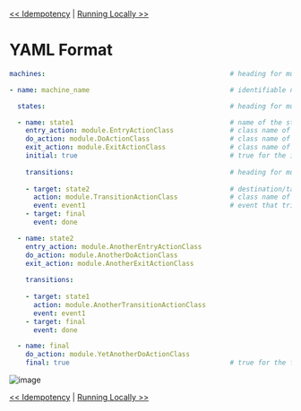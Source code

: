 <!--
Copyright 2016-2020 Workiva Inc.

Licensed under the Apache License, Version 2.0 (the "License");
you may not use this file except in compliance with the License.
You may obtain a copy of the License at

    http://www.apache.org/licenses/LICENSE-2.0

Unless required by applicable law or agreed to in writing, software
distributed under the License is distributed on an "AS IS" BASIS,
WITHOUT WARRANTIES OR CONDITIONS OF ANY KIND, either express or implied.
See the License for the specific language governing permissions and
limitations under the License.
-->

[<< Idempotency](IDEMPOTENCY.md) | [Running Locally >>](LOCAL.md)

# YAML Format

```yaml
machines:                                              # heading for multiple machines

- name: machine_name                                   # identifiable name for the machine

  states:                                              # heading for multiple states

  - name: state1                                       # name of the state
    entry_action: module.EntryActionClass              # class name of the action code to execute on entry
    do_action: module.DoActionClass                    # class name of the action code to execute on arrival
    exit_action: module.ExitActionClass                # class name of the action code to execute on exit
    initial: true                                      # true for the initial state of the machine
    
    transitions:                                       # heading for multiple transitions
    
    - target: state2                                   # destination/target state for the transition
      action: module.TransitionActionClass             # class name of the action code to execute on transition
      event: event1                                    # event that trigger the transition
    - target: final
      event: done

  - name: state2
    entry_action: module.AnotherEntryActionClass
    do_action: module.AnotherDoActionClass
    exit_action: module.AnotherExitActionClass
    
    transitions:
    
    - target: state1
      action: module.AnotherTransitionActionClass
      event: event1
    - target: final
      event: done

  - name: final
    do_action: module.YetAnotherDoActionClass
    final: true                                        # true for the final/terminal state(s) of the machine      
```                  

![image](https://chart.googleapis.com/chart?cht=gv&chl=digraph+G+%7B%0Alabel%3D%22machine_name%22%0Alabelloc%3D%22t%22%0A%22__start__%22+%5Blabel%3D%22start%22%2Cshape%3Dcircle%2Cstyle%3Dfilled%2Cfillcolor%3Dblack%2Cfontcolor%3Dwhite%2Cfontsize%3D9%5D%3B%0A%22state1%22+%5Bshape%3DMrecord%2Clabel%3D%22%7Bstate1%7Centry%2F+module.EntryActionClass%5Cldo%2F+module.DoActionClass%5Clexit%2F+module.ExitActionClass%7D%22%5D%3B%0A%22__start__%22+-%3E+%22state1%22+%5Blabel%3D%22%22%5D%0A%22state1%22+-%3E+%22state2%22+%5Blabel%3D%22event1%2F+module.TransitionActionClass%22%5D%3B%0A%22state1%22+-%3E+%22final%22+%5Blabel%3D%22done%22%5D%3B%0A%22state2%22+%5Bshape%3DMrecord%2Clabel%3D%22%7Bstate2%7Centry%2F+module.AnotherEntryActionClass%5Cldo%2F+module.AnotherDoActionClass%5Clexit%2F+module.AnotherExitActionClass%7D%22%5D%3B%0A%22state2%22+-%3E+%22state1%22+%5Blabel%3D%22event1%2F+module.AnotherTransitionActionClass%22%5D%3B%0A%22state2%22+-%3E+%22final%22+%5Blabel%3D%22done%22%5D%3B%0A%22final%22+%5Bshape%3DMrecord%2Clabel%3D%22%7Bfinal%7Cdo%2F+module.YetAnotherDoActionClass%7D%22%5D%3B%0A%22final%22+-%3E+%22__end__%22+%5Blabel%3D%22%22%5D%0A%22__end__%22+%5Blabel%3D%22end%22%2Cshape%3Ddoublecircle%2Cstyle%3Dfilled%2Cfillcolor%3Dblack%2Cfontcolor%3Dwhite%2Cfontsize%3D9%5D%3B%0A%7D)

[<< Idempotency](IDEMPOTENCY.md) | [Running Locally >>](LOCAL.md)
